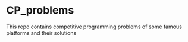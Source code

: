 # CP_problems
This repo contains competitive programming problems of some famous platforms and their solutions

